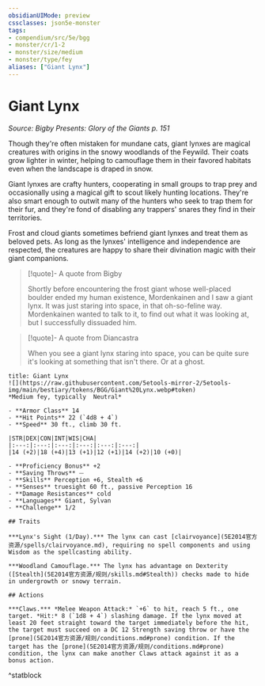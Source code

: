 ```yaml
---
obsidianUIMode: preview
cssclasses: json5e-monster
tags:
- compendium/src/5e/bgg
- monster/cr/1-2
- monster/size/medium
- monster/type/fey
aliases: ["Giant Lynx"]
---
```

# Giant Lynx
*Source: Bigby Presents: Glory of the Giants p. 151*  

Though they're often mistaken for mundane cats, giant lynxes are magical creatures with origins in the snowy woodlands of the Feywild. Their coats grow lighter in winter, helping to camouflage them in their favored habitats even when the landscape is draped in snow.

Giant lynxes are crafty hunters, cooperating in small groups to trap prey and occasionally using a magical gift to scout likely hunting locations. They're also smart enough to outwit many of the hunters who seek to trap them for their fur, and they're fond of disabling any trappers' snares they find in their territories.

Frost and cloud giants sometimes befriend giant lynxes and treat them as beloved pets. As long as the lynxes' intelligence and independence are respected, the creatures are happy to share their divination magic with their giant companions.

> [!quote]- A quote from Bigby  
> 
> Shortly before encountering the frost giant whose well-placed boulder ended my human existence, Mordenkainen and I saw a giant lynx. It was just staring into space, in that oh-so-feline way. Mordenkainen wanted to talk to it, to find out what it was looking at, but I successfully dissuaded him.

> [!quote]- A quote from Diancastra  
> 
> When you see a giant lynx staring into space, you can be quite sure it's looking at something that isn't there. Or at a ghost.


```ad-statblock
title: Giant Lynx
![](https://raw.githubusercontent.com/5etools-mirror-2/5etools-img/main/bestiary/tokens/BGG/Giant%20Lynx.webp#token)
*Medium fey, typically  Neutral*

- **Armor Class** 14
- **Hit Points** 22 (`4d8 + 4`)
- **Speed** 30 ft., climb 30 ft.

|STR|DEX|CON|INT|WIS|CHA|
|:---:|:---:|:---:|:---:|:---:|:---:|
|14 (+2)|18 (+4)|13 (+1)|12 (+1)|14 (+2)|10 (+0)|

- **Proficiency Bonus** +2
- **Saving Throws** ⏤
- **Skills** Perception +6, Stealth +6
- **Senses** truesight 60 ft., passive Perception 16
- **Damage Resistances** cold
- **Languages** Giant, Sylvan
- **Challenge** 1/2

## Traits

***Lynx's Sight (1/Day).*** The lynx can cast [clairvoyance](5E2014官方资源/spells/clairvoyance.md), requiring no spell components and using Wisdom as the spellcasting ability.

***Woodland Camouflage.*** The lynx has advantage on Dexterity ([Stealth](5E2014官方资源/规则/skills.md#Stealth)) checks made to hide in undergrowth or snowy terrain.

## Actions

***Claws.*** *Melee Weapon Attack:* `+6` to hit, reach 5 ft., one target. *Hit:* 8 (`1d8 + 4`) slashing damage. If the lynx moved at least 20 feet straight toward the target immediately before the hit, the target must succeed on a DC 12 Strength saving throw or have the [prone](5E2014官方资源/规则/conditions.md#prone) condition. If the target has the [prone](5E2014官方资源/规则/conditions.md#prone) condition, the lynx can make another Claws attack against it as a bonus action.
```
^statblock